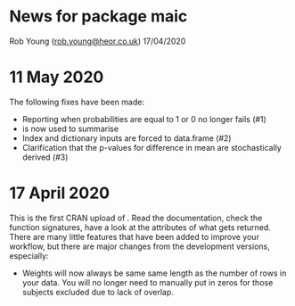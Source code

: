 News for package maic
================
Rob Young (<rob.young@heor.co.uk>)
17/04/2020

# 11 May 2020

The following fixes have been made:

-   Reporting when probabilities are equal to 1 or 0 no longer fails
    (\#1)
-    is now used to summarise
-   Index and dictionary inputs are forced to data.frame (\#2)
-   Clarification that the p-values for difference in mean are
    stochastically derived (\#3)

# 17 April 2020

This is the first CRAN upload of . Read the documentation, check the
function signatures, have a look at the attributes of what gets
returned. There are many little features that have been added to improve
your workflow, but there are major changes from the development
versions, especially:

-   Weights will now always be same same length as the number of rows in
    your data. You will no longer need to manually put in zeros for
    those subjects excluded due to lack of overlap.
